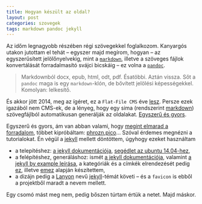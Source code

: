 ```yaml
---
title: Hogyan készült az oldal?
layout: post
categories: szovegek
tags: markdown pandoc jekyll
---
```


Az időm legnagyobb részében régi szövegekkel foglalkozom. Kanyargós utakon jutottam el tehát – egyszer majd megírom, hogyan –  az egyszerűsített jelölőnyelvekig, mint a [`markdown`][markdown], illetve a szöveges fájlok konvertálását forradalmasító svájci bicskáig – ez volna a [`pandoc`][pandoc].

> Markdownból docx, epub, html, odt, pdf. Ésatöbbi. Aztán vissza. Sőt a `pandoc` maga is egy `markdown`-klón, de bővített jelölési képességekkel. Komolyan: lelkesítő. 

És akkor jött 2014, meg az ígéret, ez a `Flat-File CMS` éve [lesz](http://www.typeandgrids.com/blog/goodbye-wordpress-2014-will-be-the-year-of-flat-file-cmses). Persze ezek igazából nem CMS-ek, de a lényeg, hogy egy sima (rendszerint [markdown][markdown]) szövegfájlból automatikusan generálják az oldalakat. [Egyszerű és gyors](http://www.queness.com/post/16142/11-lightning-fast-flat-file-cms).

Egyszerű és gyors, ám van abban valami, hogy [megint elmarad a forradalom](https://www.ostraining.com/blog/general/2014-static-websites/), többet kipróbáltam: [phrozn][phrozn],[pico][pico]… Szóval érdemes megnézni a tutorialokat. Én végül a [jekyll][jekyll] mellett döntöttem, úgyhogy ezeket használtam

- a telepítéshez: [a jekyll dokumentációja][jekyll-doc], [segédlet az ubuntu 14.04-hez](http://michaelchelen.net/81fa/install-jekyll-2-ubuntu-14-04/),
- a felépítéshez, generáláshoz: ismét [a jekyll dokumentációja][jekyll-doc], valamint [a jekyll by example leírása](https://www.andrewmunsell.com/tutorials/jekyll-by-example), a kategóriák és a címkék elrendezését pedig [ez](http://stackoverflow.com/questions/8991995/using-liquid-to-sort-posts-alphabetically), illetve [emez](http://stackoverflow.com/questions/1408824/an-easy-way-to-support-tags-in-a-jekyll-blog/21002505#21002505) alapján készítettem,
- a dizájn pedig a [Lanyon](http://lanyon.getpoole.com/) nevű [jekyll][jekyll]-témát követi – és a `favicon` is ebből a projektből maradt a nevem mellett.

Egy csomó mást meg nem, pedig bőszen túrtam értük a netet. Majd máskor.

[jekyll]: http://jekyllrb.com/
[jekyll-doc]: http://jekyllrb.com/docs/home/
[markdown]: http://daringfireball.net/projects/markdown/basics
[pandoc]: http://johnmacfarlane.net/pandoc/
[phrozn]: http://phrozn.info/
[pico]: http://picocms.org/
